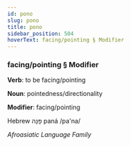 ```yaml
---
id: pono
slug: pono
title: pono
sidebar_position: 504
hoverText: facing/pointing § Modifier
---
```


### facing/pointing § Modifier

**Verb**: to be facing/pointing

**Noun**: pointedness/directionality

**Modifier**: facing/pointing

Hebrew פָּנָה paná /pa'na/

*Afroasiatic Language Family*